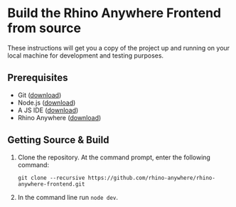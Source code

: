 # Build the Rhino Anywhere Frontend from source

These instructions will get you a copy of the project up and running on your local machine for development and testing purposes.

## Prerequisites

* Git
  ([download](https://git-scm.com/downloads))
* Node.js
  ([download](https://nodejs.org/en))
* A JS IDE
  ([download](https://code.visualstudio.com/))
* Rhino Anywhere
  ([download](https://github.com/rhino-anywhere/rhino-anywhere-plugin))

## Getting Source & Build

1. Clone the repository. At the command prompt, enter the following command:

    ```console
    git clone --recursive https://github.com/rhino-anywhere/rhino-anywhere-frontend.git
    ```

2. In the command line run `node dev`.

